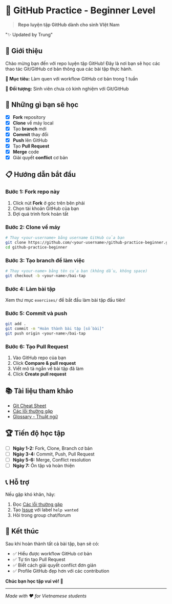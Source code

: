 # 🎯 GitHub Practice - Beginner Level

> **Repo luyện tập GitHub dành cho sinh VIệt Nam**

"✨ Updated by Trung"

## 📖 Giới thiệu

Chào mừng bạn đến với repo luyện tập GitHub! Đây là nơi bạn sẽ học các thao tác Git/GitHub cơ bản thông qua các bài tập thực hành.

**🎯 Mục tiêu:** Làm quen với workflow GitHub cơ bản trong 1 tuần

**👥 Đối tượng:** Sinh viên chưa có kinh nghiệm với Git/GitHub

## 🚀 Những gì bạn sẽ học

- [x] **Fork** repository
- [x] **Clone** về máy local
- [x] Tạo **branch** mới
- [x] **Commit** thay đổi
- [x] **Push** lên GitHub
- [x] Tạo **Pull Request**
- [x] **Merge** code
- [x] Giải quyết **conflict** cơ bản

## 📋 Hướng dẫn bắt đầu

### Bước 1: Fork repo này
1. Click nút **Fork** ở góc trên bên phải
2. Chọn tài khoản GitHub của bạn
3. Đợi quá trình fork hoàn tất

### Bước 2: Clone về máy
```bash
# Thay <your-username> bằng username GitHub của bạn
git clone https://github.com/<your-username>/github-practice-beginner.git
cd github-practice-beginner
```

### Bước 3: Tạo branch để làm việc
```bash
# Thay <your-name> bằng tên của bạn (không dấu, không space)
git checkout -b <your-name>/bai-tap
```

### Bước 4: Làm bài tập
Xem thư mục `exercises/` để bắt đầu làm bài tập đầu tiên!

### Bước 5: Commit và push
```bash
git add .
git commit -m "Hoàn thành bài tập [số bài]"
git push origin <your-name>/bai-tap
```

### Bước 6: Tạo Pull Request
1. Vào GitHub repo của bạn
2. Click **Compare & pull request**
3. Viết mô tả ngắn về bài tập đã làm
4. Click **Create pull request**

## 📚 Tài liệu tham khảo

- [Git Cheat Sheet](./resources/git-cheatsheet.md)
- [Các lỗi thường gặp](./resources/common-issues.md)
- [Glossary - Thuật ngữ](./resources/glossary.md)

## 🏆 Tiến độ học tập

- [ ] **Ngày 1-2:** Fork, Clone, Branch cơ bản
- [ ] **Ngày 3-4:** Commit, Push, Pull Request
- [ ] **Ngày 5-6:** Merge, Conflict resolution
- [ ] **Ngày 7:** Ôn tập và hoàn thiện

## 📞 Hỗ trợ

Nếu gặp khó khăn, hãy:
1. Đọc [Các lỗi thường gặp](./resources/common-issues.md)
2. Tạo [Issue](../../issues) với label `help wanted`
3. Hỏi trong group chat/forum

## 🎉 Kết thúc

Sau khi hoàn thành tất cả bài tập, bạn sẽ có:
- ✅ Hiểu được workflow GitHub cơ bản
- ✅ Tự tin tạo Pull Request
- ✅ Biết cách giải quyết conflict đơn giản
- ✅ Profile GitHub đẹp hơn với các contribution

**Chúc bạn học tập vui vẻ! 🚀**

---

*Made with ❤️ for Vietnamese students*
